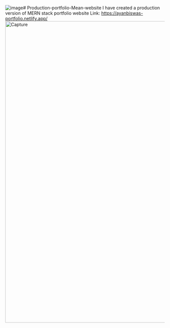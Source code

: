 ![image](https://github.com/ayaniegain/Production-portfolio-MERN-website/assets/59463533/ce6633a4-e7ec-49e0-8252-0804332cbcce)# Production-portfolio-Mean-website
I have created a production version of MERN stack portfolio website 
Link: https://ayanbiswas-portfolio.netlify.app/
<img width="956" alt="Capture" src="https://github.com/ayaniegain/Production-portfolio-MERN-website/assets/59463533/beb9c72d-273b-496f-a4e9-d7fe0146ceb9">
